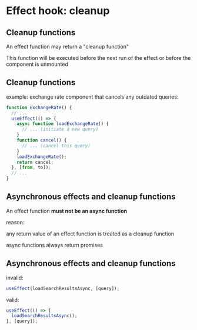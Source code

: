 # Effect hook: cleanup

## Cleanup functions

An effect function may return a "cleanup function"

This function will be executed before the next run of the effect or before the component is unmounted

## Cleanup functions

example: exchange rate component that cancels any outdated queries:

```js
function ExchangeRate() {
  // ...
  useEffect(() => {
    async function loadExchangeRate() {
      // ... (initiate a new query)
    }
    function cancel() {
      // ... (cancel this query)
    }
    loadExchangeRate();
    return cancel;
  }, [from, to]);
  // ...
}
```

## Asynchronous effects and cleanup functions

An effect function **must not be an async function**

reason:

any return value of an effect function is treated as a cleanup function

async functions always return promises

## Asynchronous effects and cleanup functions

invalid:

```js
useEffect(loadSearchResultsAsync, [query]);
```

valid:

```js
useEffect(() => {
  loadSearchResultsAsync();
}, [query]);
```
